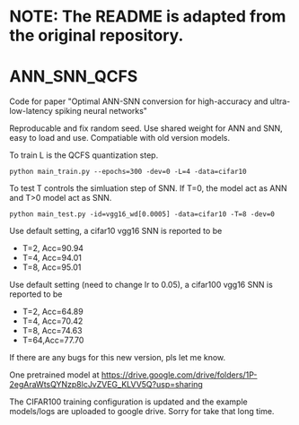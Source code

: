 # NOTE: The README is adapted from the original repository.

# ANN_SNN_QCFS
Code for paper "Optimal ANN-SNN conversion for high-accuracy and ultra-low-latency spiking neural networks"

Reproducable and fix random seed.
Use shared weight for ANN and SNN, easy to load and use.
Compatiable with old version models.

To train
L is the QCFS quantization step.
```
python main_train.py --epochs=300 -dev=0 -L=4 -data=cifar10
```

To test
T controls the simluation step of SNN. If T=0, the model act as ANN and T>0 model act as SNN.
```
python main_test.py -id=vgg16_wd[0.0005] -data=cifar10 -T=8 -dev=0
```

Use default setting, a cifar10 vgg16 SNN is reported to be
* T=2, Acc=90.94
* T=4, Acc=94.01
* T=8, Acc=95.01

Use default setting (need to change lr to 0.05), a cifar100 vgg16 SNN is reported to be
* T=2, Acc=64.89
* T=4, Acc=70.42
* T=8, Acc=74.63
* T=64,Acc=77.70

If there are any bugs for this new version, pls let me know.

One pretrained model at
https://drive.google.com/drive/folders/1P-2egAraWtsQYNzp8lcJvZVEG_KLVV5Q?usp=sharing

The CIFAR100 training configuration is updated and the example models/logs are uploaded to google drive. Sorry for take that long time.

